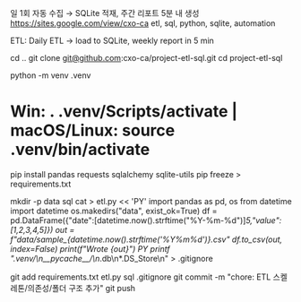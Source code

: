 일 1회 자동 수집 → SQLite 적재, 주간 리포트 5분 내 생성
https://sites.google.com/view/cxo-ca
etl, sql, python, sqlite, automation

ETL: Daily ETL → load to SQLite, weekly report in 5 min

cd ..
git clone git@github.com:cxo-ca/project-etl-sql.git
cd project-etl-sql

python -m venv .venv
# Win: . .venv/Scripts/activate | macOS/Linux: source .venv/bin/activate
pip install pandas requests sqlalchemy sqlite-utils
pip freeze > requirements.txt

mkdir -p data sql
cat > etl.py << 'PY'
import pandas as pd, os
from datetime import datetime
os.makedirs("data", exist_ok=True)
df = pd.DataFrame({"date":[datetime.now().strftime("%Y-%m-%d")]*5,"value":[1,2,3,4,5]})
out = f"data/sample_{datetime.now().strftime('%Y%m%d')}.csv"
df.to_csv(out, index=False)
print(f"Wrote {out}")
PY
printf ".venv/\n__pycache__/\n*.db\n*.DS_Store\n" > .gitignore

git add requirements.txt etl.py sql .gitignore
git commit -m "chore: ETL 스켈레톤/의존성/폴더 구조 추가"
git push

